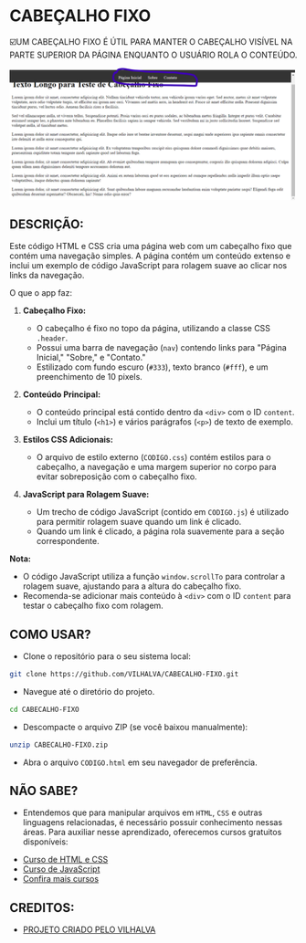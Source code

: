 # CABEÇALHO FIXO
☑️UM CABEÇALHO FIXO É ÚTIL PARA MANTER O CABEÇALHO VISÍVEL NA PARTE SUPERIOR DA PÁGINA ENQUANTO O USUÁRIO ROLA O CONTEÚDO.

<img src="FOTO.png" align="center" width="500"> <br>

## DESCRIÇÃO:
Este código HTML e CSS cria uma página web com um cabeçalho fixo que contém uma navegação simples. A página contém um conteúdo extenso e inclui um exemplo de código JavaScript para rolagem suave ao clicar nos links da navegação.

O que o app faz:

1. **Cabeçalho Fixo:**
   - O cabeçalho é fixo no topo da página, utilizando a classe CSS `.header`.
   - Possui uma barra de navegação (`nav`) contendo links para "Página Inicial," "Sobre," e "Contato."
   - Estilizado com fundo escuro (`#333`), texto branco (`#fff`), e um preenchimento de 10 pixels.

2. **Conteúdo Principal:**
   - O conteúdo principal está contido dentro da `<div>` com o ID `content`.
   - Inclui um título (`<h1>`) e vários parágrafos (`<p>`) de texto de exemplo.

3. **Estilos CSS Adicionais:**
   - O arquivo de estilo externo (`CODIGO.css`) contém estilos para o cabeçalho, a navegação e uma margem superior no corpo para evitar sobreposição com o cabeçalho fixo.

4. **JavaScript para Rolagem Suave:**
   - Um trecho de código JavaScript (contido em `CODIGO.js`) é utilizado para permitir rolagem suave quando um link é clicado.
   - Quando um link é clicado, a página rola suavemente para a seção correspondente.

**Nota:**
- O código JavaScript utiliza a função `window.scrollTo` para controlar a rolagem suave, ajustando para a altura do cabeçalho fixo.
- Recomenda-se adicionar mais conteúdo à `<div>` com o ID `content` para testar o cabeçalho fixo com rolagem.

## COMO USAR?
* Clone o repositório para o seu sistema local:

```bash
git clone https://github.com/VILHALVA/CABECALHO-FIXO.git
```

* Navegue até o diretório do projeto.

```bash
cd CABECALHO-FIXO
```

* Descompacte o arquivo ZIP (se você baixou manualmente):

```bash
unzip CABECALHO-FIXO.zip
```
* Abra o arquivo `CODIGO.html` em seu navegador de preferência.

## NÃO SABE?
- Entendemos que para manipular arquivos em `HTML`, `CSS` e outras linguagens relacionadas, é necessário possuir conhecimento nessas áreas. Para auxiliar nesse aprendizado, oferecemos cursos gratuitos disponíveis:
* [Curso de HTML e CSS](https://github.com/VILHALVA/CURSO-DE-HTML-E-CSS)
* [Curso de JavaScript](https://github.com/VILHALVA/CURSO-DE-JAVASCRIPT)
* [Confira mais cursos](https://github.com/VILHALVA?tab=repositories&q=+topic:CURSO)

## CREDITOS:
- [PROJETO CRIADO PELO VILHALVA](https://github.com/VILHALVA)
